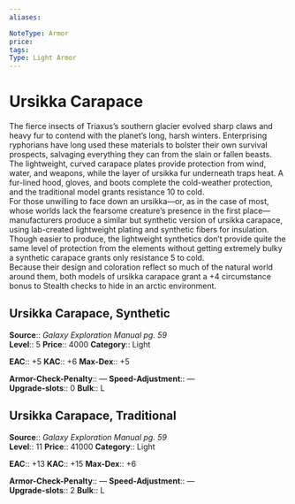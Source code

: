 ```yaml
---
aliases: 

NoteType: Armor
price: 
tags: 
Type: Light Armor
---
```


# Ursikka Carapace

The fierce insects of Triaxus’s southern glacier evolved sharp claws and heavy fur to contend with the planet’s long, harsh winters. Enterprising ryphorians have long used these materials to bolster their own survival prospects, salvaging everything they can from the slain or fallen beasts. The lightweight, curved carapace plates provide protection from wind, water, and weapons, while the layer of ursikka fur underneath traps heat. A fur-lined hood, gloves, and boots complete the cold-weather protection, and the traditional model grants resistance 10 to cold.  
For those unwilling to face down an ursikka—or, as in the case of most, whose worlds lack the fearsome creature’s presence in the first place—manufacturers produce a similar but synthetic version of ursikka carapace, using lab-created lightweight plating and synthetic fibers for insulation. Though easier to produce, the lightweight synthetics don’t provide quite the same level of protection from the elements without getting extremely bulky a synthetic carapace grants only resistance 5 to cold.  
Because their design and coloration reflect so much of the natural world around them, both models of ursikka carapace grant a +4 circumstance bonus to Stealth checks to hide in an arctic environment.  

## Ursikka Carapace, Synthetic

**Source**:: _Galaxy Exploration Manual pg. 59_  
**Level**:: 5
**Price**:: 4000 
**Category**:: Light  

**EAC**:: +5 
**KAC**:: +6 
**Max-Dex**:: +5  

**Armor-Check-Penalty**:: — 
**Speed-Adjustment**:: —  
**Upgrade-slots**:: 0 
**Bulk**:: L

## Ursikka Carapace, Traditional

**Source**:: _Galaxy Exploration Manual pg. 59_  
**Level**:: 11
**Price**:: 41000 
**Category**:: Light  

**EAC**:: +13 
**KAC**:: +15 
**Max-Dex**:: +6  

**Armor-Check-Penalty**:: — 
**Speed-Adjustment**:: —  
**Upgrade-slots**:: 2 
**Bulk**:: L
